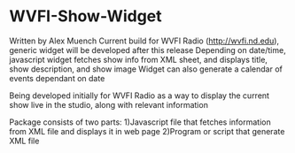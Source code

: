 WVFI-Show-Widget
================
Written by Alex Muench
Current build for WVFI Radio (http://wvfi.nd.edu), generic widget will be developed after this release
Depending on date/time, javascript widget fetches show info from XML sheet, and displays title, show description, and show image
Widget can also generate a calendar of events dependant on date

Being developed initially for WVFI Radio as a way to display the current show live in the studio, along with relevant information

Package consists of two parts:
	1)Javascript file that fetches information from XML file and displays it in web page
	2)Program or script that generate XML file
	
	